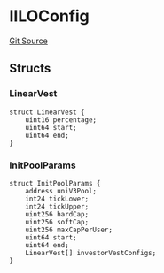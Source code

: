 # IILOConfig
[Git Source](https://github.com/KYRDTeam/ilo-contracts/blob/9e42e9db28c24294412a28a8dafd05701a97c9bc/src/interfaces/IILOConfig.sol)


## Structs
### LinearVest

```solidity
struct LinearVest {
    uint16 percentage;
    uint64 start;
    uint64 end;
}
```

### InitPoolParams

```solidity
struct InitPoolParams {
    address uniV3Pool;
    int24 tickLower;
    int24 tickUpper;
    uint256 hardCap;
    uint256 softCap;
    uint256 maxCapPerUser;
    uint64 start;
    uint64 end;
    LinearVest[] investorVestConfigs;
}
```

